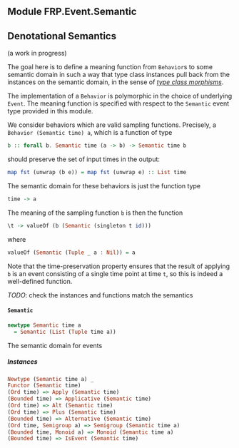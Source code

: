 ## Module FRP.Event.Semantic

## Denotational Semantics

(a work in progress)

The goal here is to define a meaning function from `Behavior`s to some semantic
domain in such a way that type class instances pull back from the instances on the
semantic domain, in the sense of
[_type class morphisms_](http://conal.net/papers/type-class-morphisms/).

The implementation of a `Behavior` is polymorphic in the choice of underlying
`Event`. The meaning function is specified with respect to the `Semantic`
event type provided in this module.

We consider behaviors which are valid sampling functions. Precisely, a
`Behavior (Semantic time) a`, which is a function of type

```purescript
b :: forall b. Semantic time (a -> b) -> Semantic time b
```

should preserve the set of input times in the output:

```purescript
map fst (unwrap (b e)) = map fst (unwrap e) :: List time
```

The semantic domain for these behaviors is just the function type

```purescript
time -> a
```

The meaning of the sampling function `b` is then the function

```purescript
\t -> valueOf (b (Semantic (singleton t id)))
```

where

```purescript
valueOf (Semantic (Tuple _ a : Nil)) = a
```

Note that the time-preservation property ensures that the result of
applying `b` is an event consisting of a single time point at time `t`,
so this is indeed a well-defined function.

_TODO_: check the instances and functions match the semantics

#### `Semantic`

``` purescript
newtype Semantic time a
  = Semantic (List (Tuple time a))
```

The semantic domain for events

##### Instances
``` purescript
Newtype (Semantic time a) _
Functor (Semantic time)
(Ord time) => Apply (Semantic time)
(Bounded time) => Applicative (Semantic time)
(Ord time) => Alt (Semantic time)
(Ord time) => Plus (Semantic time)
(Bounded time) => Alternative (Semantic time)
(Ord time, Semigroup a) => Semigroup (Semantic time a)
(Bounded time, Monoid a) => Monoid (Semantic time a)
(Bounded time) => IsEvent (Semantic time)
```


